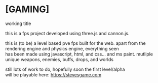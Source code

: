 # [GAMING]
working title  


this is a fps project developed using three.js and cannon.js.  


this is (to be) a level based pve fps built for the web.
apart from the rendering engine and physics engine, everything seen  
has been made using javascript, html, and css... and ms paint.
mutliple unique weapons, enemies, buffs, drops, and worlds

still lots of work to do, hopefully soon the first level/alpha  
will be playable here: https://stevesgame.com
